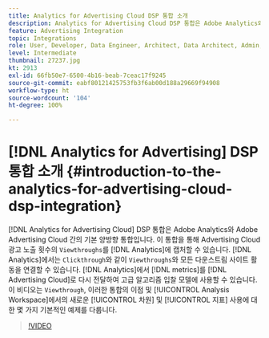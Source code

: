 ```yaml
---
title: Analytics for Advertising Cloud DSP 통합 소개
description: Analytics for Advertising Cloud DSP 통합은 Adobe Analytics와 Adobe Advertising Cloud 간의 기본 양방향 통합입니다.
feature: Advertising Integration
topic: Integrations
role: User, Developer, Data Engineer, Architect, Data Architect, Admin, Leader
level: Intermediate
thumbnail: 27237.jpg
kt: 2913
exl-id: 66fb50e7-6500-4b16-beab-7ceac17f9245
source-git-commit: eabf80121425753fb3f6ab00d188a29669f94908
workflow-type: ht
source-wordcount: '104'
ht-degree: 100%

---
```


# [!DNL Analytics for Advertising] DSP 통합 소개 {#introduction-to-the-analytics-for-advertising-cloud-dsp-integration}

[!DNL Analytics for Advertising Cloud] DSP 통합은 Adobe Analytics와 Adobe Advertising Cloud 간의 기본 양방향 통합입니다. 이 통합을 통해 Advertising Cloud 광고 노출 횟수의 `Viewthroughs`를 [!DNL Analytics]에 캡처할 수 있습니다. [!DNL Analytics]에서는 `Clickthrough`와 같이 `Viewthroughs`와 모든 다운스트림 사이트 활동을 연결할 수 있습니다. [!DNL Analytics]에서 [!DNL metrics]를 [!DNL Advertising Cloud]로 다시 전달하여 고급 알고리즘 입찰 모델에 사용할 수 있습니다. 이 비디오는 `Viewthrough`, 이러한 통합의 이점 및 [!UICONTROL Analysis Workspace]에서의 새로운 [!UICONTROL 차원] 및 [!UICONTROL 지표] 사용에 대한 몇 가지 기본적인 예제를 다룹니다.

>[!VIDEO](https://video.tv.adobe.com/v/27237/?quality=12&learn=on)
